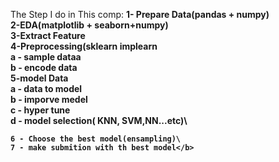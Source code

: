 The Step I do in This comp:
	<b>1- Prepare Data(pandas + numpy)\
	2-EDA(matplotlib + seaborn+numpy)\
	3-Extract Feature\
	4-Preprocessing(sklearn implearn\
		a - sample dataa\
		b - encode data\
	5-model Data\
		a - data to model\
		b - imporve medel\
		c - hyper tune\
		d - model selection( KNN, SVM,NN...etc)\

	6 - Choose the best model(ensampling)\
	7 - make submition with th best model</b>

	

